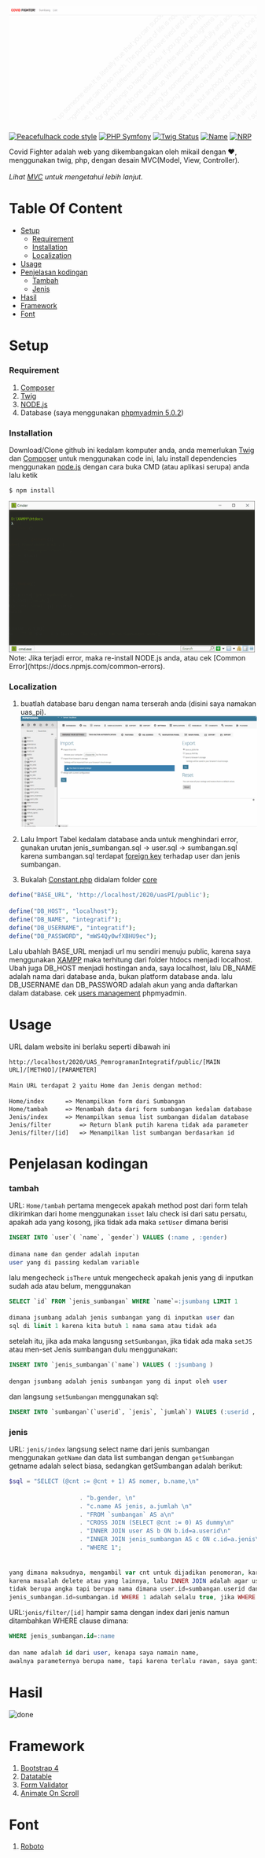# ![COVID FIGHTER](img/pahlawan.gif)
[![Peacefulhack code style](https://img.shields.io/badge/Author-Peacefulhack-green)](https://github.com/peacefulhack)
[![PHP Symfony](https://img.shields.io/packagist/php-v/symfony/symfony)](https://symfony.com/) 
[![Twig Status](https://img.shields.io/node/v/twig?label=twig)](https://twig.symfony.com/) 
[![Name](https://img.shields.io/badge/Name-M.%20Mikail%20Dwi%20k.-blue)](https://github.com/peacefulhack)
[![NRP](https://img.shields.io/badge/NRP-05311840000028-brightgreen)](https://github.com/peacefulhack)

Covid Fighter adalah web yang dikembangakan oleh mikail dengan ❤️, menggunakan twig, php, dengan desain MVC(Model, View, Controller).
<br><br>
*Lihat [MVC](https://www.tutorialspoint.com/mvc_framework/mvc_framework_introduction.htm) untuk mengetahui lebih lanjut.*
# Table Of Content
- [Setup](#setup)
  - [Requirement](#Requirement)
  - [Installation](#Installation)
  - [Localization](#Localization)
- [Usage](#usage)
- [Penjelasan kodingan](#Penjelasan-kodingan)
  - [Tambah](#Tambah)
  - [Jenis](#Jenis)
- [Hasil](#Hasil)
- [Framework](#Framework)
- [Font](#Font)

# Setup
### Requirement
1. [Composer](https://getcomposer.org/doc/00-intro.md)
2. [Twig](https://twig.symfony.com/doc/3.x/intro.html#installation)
3. [NODE.js](https://nodejs.org/en/download/)
4. Database (saya menggunakan [phpmyadmin 5.0.2](https://www.phpmyadmin.net/downloads/))

### Installation
Download/Clone github ini kedalam komputer anda, anda memerlukan [Twig](https://twig.symfony.com/doc/3.x/intro.html#installation) dan [Composer](https://getcomposer.org/doc/00-intro.md) untuk menggunakan code ini, lalu install dependencies menggunakan [node.js](https://nodejs.org/en/) dengan cara buka CMD (atau aplikasi serupa) anda lalu ketik
```
$ npm install
```
<img src="img/npmInstall.gif" alt="npm install" width="500px">
Note: Jika terjadi error, maka re-install NODE.js anda, atau cek [Common Error](https://docs.npmjs.com/common-errors).

### Localization
1. buatlah database baru dengan nama terserah anda (disini saya namakan uas_pi).
![Create Database](img/createDatabase.gif)

2. Lalu Import Tabel kedalam database anda untuk menghindari error, gunakan urutan jenis_sumbangan.sql -> user.sql -> sumbangan.sql karena sumbangan.sql terdapat [foreign key](https://www.tutorialspoint.com/sql/sql-foreign-key.htm) terhadap user dan jenis sumbangan.

3. Bukalah [Constant.php](app/core/Constant.php) didalam folder [core](app/core)
```php
define("BASE_URL", 'http://localhost/2020/uasPI/public');

define("DB_HOST", "localhost");
define("DB_NAME", "integratif");
define("DB_USERNAME", "integratif");
define("DB_PASSWORD", "mWS4Qy0wfXBHU9ec");
```
Lalu ubahlah BASE_URL menjadi url mu sendiri menuju public, karena saya menggunakan [XAMPP](https://www.apachefriends.org/index.html) maka terhitung dari folder htdocs menjadi localhost. Ubah juga DB_HOST menjadi hostingan anda, saya localhost, lalu DB_NAME adalah nama dari database anda, bukan platform database anda. lalu DB_USERNAME dan DB_PASSWORD adalah akun yang anda daftarkan dalam database. cek [users management](https://docs.phpmyadmin.net/en/latest/privileges.html) phpmyadmin.

# Usage
URL dalam website ini berlaku seperti dibawah ini
```
http://localhost/2020/UAS_PemrogramanIntegratif/public/[MAIN URL]/[METHOD]/[PARAMETER]

Main URL terdapat 2 yaitu Home dan Jenis dengan method:

Home/index 		=> Menampilkan form dari Sumbangan
Home/tambah		=> Menambah data dari form sumbangan kedalam database
Jenis/index		=> Menampilkan semua list sumbangan didalam database
Jenis/filter		=> Return blank putih karena tidak ada parameter
Jenis/filter/[id]	=> Menampilkan list sumbangan berdasarkan id
```


# Penjelasan kodingan
### tambah
URL: `Home/tambah`
pertama mengecek apakah method post dari form telah dikirimkan dari home menggunakan `isset`
lalu check isi dari satu persatu, apakah ada yang kosong, jika tidak ada maka `setUser` dimana berisi 
```sql
INSERT INTO `user`( `name`, `gender`) VALUES (:name , :gender)

dimana name dan gender adalah inputan 
user yang di passing kedalam variable
```
lalu mengecheck `isThere` untuk mengecheck apakah jenis yang di inputkan sudah ada atau belum, menggunakan
```sql
SELECT `id` FROM `jenis_sumbangan` WHERE `name`=:jsumbang LIMIT 1

dimana jsumbang adalah jenis sumbangan yang di inputkan user dan 
sql di limit 1 karena kita butuh 1 nama sama atau tidak ada
```
setelah itu, jika ada maka langusng `setSumbangan`, jika tidak ada maka `setJS` atau men-set Jenis sumbangan dulu menggunakan:
```sql
INSERT INTO `jenis_sumbangan`(`name`) VALUES ( :jsumbang )

dengan jsumbang adalah jenis sumbangan yang di input oleh user
```
dan langsung `setSumbangan` menggunakan sql:
```sql
INSERT INTO `sumbangan`(`userid`, `jenis`, `jumlah`) VALUES (:userid , :jenisid , :jumlah)
```

### jenis
URL: `jenis/index`
langsung select name dari jenis sumbangan menggunakan `getName` dan data list sumbangan dengan `getSumbangan`
getname adalah select biasa, sedangkan getSumbangan adalah berikut:
```php
$sql = "SELECT (@cnt := @cnt + 1) AS nomer, b.name,\n"

                    . "b.gender, \n"
                    . "c.name AS jenis, a.jumlah \n"
                    . "FROM `sumbangan` AS a\n"
                    . "CROSS JOIN (SELECT @cnt := 0) AS dummy\n"
                    . "INNER JOIN user AS b ON b.id=a.userid\n"
                    . "INNER JOIN jenis_sumbangan AS c ON c.id=a.jenis\n"
                    . "WHERE 1";


yang dimana maksudnya, mengambil var cnt untuk dijadikan penomoran, karena A_I dalam ID tidak selalu urut,
karena masalah delete atau yang lainnya, lalu INNER JOIN adalah agar user dan jenis_sumbangan nya 
tidak berupa angka tapi berupa nama dimana user.id=sumbangan.userid dan 
jenis_sumbangan.id=sumbangan.id WHERE 1 adalah selalu true, jika WHERE dihapus pun tidak masalah.
```

URL:`jenis/filter/[id]`
hampir sama dengan index dari jenis namun ditambahkan WHERE clause dimana:
```sql
WHERE jenis_sumbangan.id=:name

dan name adalah id dari user, kenapa saya namain name, 
awalnya parameternya berupa name, tapi karena terlalu rawan, saya ganti id.
```
# Hasil
![done](img/done.gif)

# Framework
1. [Bootstrap 4](https://getbootstrap.com/docs/4.4/getting-started/download/)
2. [Datatable](https://datatables.net/)
3. [Form Validator](https://jqueryvalidation.org/)
4. [Animate On Scroll](https://michalsnik.github.io/aos/)

# Font
1. [Roboto](https://fonts.google.com/specimen/Roboto)
